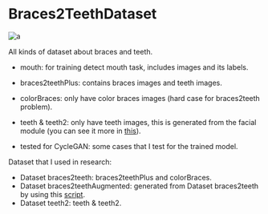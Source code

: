 # Braces2TeethDataset

![a](https://user-images.githubusercontent.com/43202025/119252114-a3c52800-bbd4-11eb-909c-60f4e711da1d.png)

 All kinds of dataset about braces and teeth.

- mouth: for training detect mouth task, includes images and its labels.

- braces2teethPlus: contains braces images and teeth images.

- colorBraces: only have color braces images (hard case for braces2teeth problem).

- teeth & teeth2: only have teeth images, this is generated from the facial module (you can see it more in [this](https://github.com/vutuanhai237/Braces2TeethUtilities)).

- tested for CycleGAN: some cases that I test for the trained model.

Dataset that I used in research:

- Dataset braces2teeth: braces2teethPlus and colorBraces.
- Dataset braces2teethAugmented: generated from Dataset braces2teeth by using this [script](https://github.com/vutuanhai237/Braces2TeethUtilities/blob/main/evaluateData/dataArgument.py).
- Dataset teeth2: teeth & teeth2.
